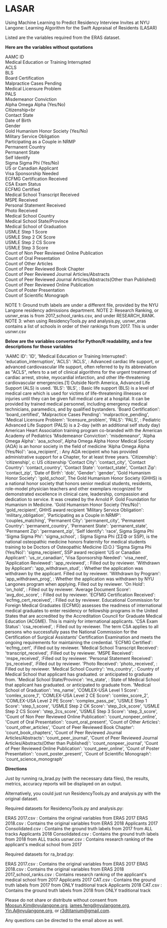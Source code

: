 # LASAR
Using Machine Learning to Predict Residency Interview Invites at NYU Langone: Learning Algorithm for the Swift Appraisal of Residents (LASAR)


Listed are the variables required from the ERAS dataset.

**Here are the variables without quotations**

AAMC ID<br>
Medical Education or Training Interrupted<br>
ACLS<br>
BLS<br>
Board Certification<br>
Malpractice Cases Pending<br>
Medical Licensure Problem<br>
PALS<br>
Misdemeanor Conviction<br>
Alpha Omega Alpha (Yes/No)<br>
Citizenship<br<br>
Contact State<br>
Date of Birth<br>
Gender<br>
Gold Humanism Honor Society (Yes/No)<br>
Military Service Obligation<br>
Participating as a Couple in NRMP<br>
Permanent Country<br>
Permanent State<br>
Self Identify<br>
Sigma Sigma Phi (Yes/No)<br>
US or Canadian Applicant<br>
Visa Sponsorship Needed<br>
ECFMG Certification Received<br>
CSA Exam Status<br>
ECFMG Certified<br>
Medical School Transcript Received<br>
MSPE Received<br>
Personal Statement Received<br>
Photo Received<br>
Medical School Country<br>
Medical School State/Province<br>
Medical School of Graduation<br>
USMLE Step 1 Score<br>
USMLE Step 2 CK Score<br>
USMLE Step 2 CS Score<br>
USMLE Step 3 Score<br>
Count of Non Peer Reviewed Online Publication<br>
Count of Oral Presentation<br>
Count of Other Articles<br>
Count of Peer Reviewed Book Chapter<br>
Count of Peer Reviewed Journal Articles/Abstracts<br>
Count of Peer Reviewed Journal Articles/Abstracts(Other than Published)<br>
Count of Peer Reviewed Online Publication<br>
Count of Poster Presentation<br>
Count of Scientific Monograph

NOTE 1: Ground truth labels are under a different file, provided by the NYU Langone residency admissions department.
NOTE 2: Research Ranking, or usnwr_eras is from 2017_school_ranks.csv, and under RESEARCH_RANK. 
NOTE 3: when using ResidencyTools.py and analysis.py, usnwr_eras contains a list of schools in order of their rankings from 2017. This is under usnwr.csv


**Below are the variables converted for Python/R readability, and a few descriptions for those variables**

'AAMC ID': 'ID',
'Medical Education or Training Interrupted': 'education_interruption',
'ACLS': 'ACLS', : Advanced cardiac life support, or advanced cardiovascular life support, often referred to by its abbreviation as "ACLS", refers to a set of clinical algorithms for the urgent treatment of cardiac arrest, stroke, myocardial infarction, and other life-threatening cardiovascular emergencies.[1] Outside North America, Advanced Life Support (ALS) is used.
'BLS': 'BLS', : Basic life support (BLS) is a level of medical care which is used for victims of life-threatening illnesses or injuries until they can be given full medical care at a hospital. It can be provided by trained medical personnel, including emergency medical technicians, paramedics, and by qualified bystanders.
'Board Certification': 'board_certified',
'Malpractice Cases Pending': 'malpractice_pending',
'Medical Licensure Problem': 'licensure_problem',
'PALS': 'PALS', : Pediatric Advanced Life Support (PALS) is a 2-day (with an additional self study day) American Heart Association training program co-branded with the American Academy of Pediatrics
'Misdemeanor Conviction': 'misdemeanor',
'Alpha Omega Alpha': 'aoa_school', Alpha Omega Alpha Honor Medical Society (ΑΩΑ) is an honor society in the field of medicine
'Alpha Omega Alpha (Yes/No)': 'aoa_recipient', : Any ΑΩΑ recipeint who has provided administrative support for a Chapter, for at least three years.
'Citizenship': 'citizenship', c: US citizenship
'Contact City': 'contact_city',
'Contact Country': 'contact_country',
'Contact State': 'contact_state',
'Contact Zip': 'contact_zip',
'Date of Birth': 'dob',
'Gender': 'gender',
'Gold Humanism Honor Society': 'gold_school', The Gold Humanism Honor Society (GHHS) is a national honor society that honors senior medical students, residents, role-model physician teachers and other exemplars recognized for demonstrated excellence in clinical care, leadership, compassion and dedication to service. It was created by the Arnold P. Gold Foundation for Humanism in Medicine.
'Gold Humanism Honor Society (Yes/No)': 'gold_recipient', GHHS award recipient
'Military Service Obligation': 'military_obligation',
'Participating as a Couple in NRMP': 'couples_matching',
'Permanent City': 'permanent_city',
'Permanent Country': 'permanent_country',
'Permanent State': 'permanent_state',
'Permanent Zip': 'permanent_zip',
'Self Identify': 'race', Sigma Sigma Phi
'Sigma Sigma Phi': 'sigma_school', : Sigma Sigma Phi (ΣΣΦ or SSP), is the national osteopathic medicine honors fraternity for medical students training to be Doctors of Osteopathic Medicine (D.O.)
'Sigma Sigma Phi (Yes/No)': 'sigma_recipient', SSP award recipient
'US or Canadian Applicant': 'us_or_canadian',
'Visa Sponsorship Needed': 'visa_need',
'Application Reviewed': 'app_reviewed', : Filled out by reviewer.
'Withdrawn by Applicant': 'app_withdrawn_stud', : Whether the application was withdrawn by the applicant. Filled out by reviewer.
'Withdrawn by Program': 'app_withdrawn_prog', :  Whether the application was withdrawn by NYU Langones program when applying. Filled out by reviewer.
'On Hold': 'on_hold', : Filled out by reviewer.
'Average Document Score': 'avg_doc_score', : Filled out by reviewer.
'ECFMG Certification Received': 'ecfmg_cert_received', : Filled out by reviewer. Educational Commission for Foreign Medical Graduates (ECFMG) assesses the readiness of international medical graduates to enter residency or fellowship programs in the United States that are accredited by the Accreditation Council for Graduate Medical Education (ACGME). This is mainly for international applicants.
'CSA Exam Status': 'csa_received', : Filled out by reviewer. The term CSA applies to all persons who successfully pass the National Commission for the Certification of Surgical Assistants’ Certification Examination and meets the ongoing requirements for maintaining the credential.
'ECFMG Certified': 'ecfmg_cert', :Filled out by reviewer.
'Medical School Transcript Received': 'transcript_received', :Filled out by reviewer.
'MSPE Received': 'mspe_received', :Filled out by reviewer.
'Personal Statement Received': 'ps_received', :Filled out by reviewer.
'Photo Received': 'photo_received', : Filled out by reviewer.
'Medical School Country': 'ms_country', : Country of Medical School that applicant has graduated. or anticipated to graduate from.
'Medical School State/Province': 'ms_state', : State of Medical School that applicant has graduated. or anticipated to graduate from.
'Medical School of Graduation': 'ms_name',
'COMLEX-USA Level 1 Score': 'comlex_score_1',
'COMLEX-USA Level 2 CE Score': 'comlex_score_2',
'COMLEX-USA Level 2 PE Score': 'complex_pass_pe',
'USMLE Step 1 Score': 'step_1_score',
'USMLE Step 2 CK Score': 'step_2ck_score',
'USMLE Step 2 CS Score': 'step_2cs_score',
'USMLE Step 3 Score': 'step_3_score',
'Count of Non Peer Reviewed Online Publication': 'count_nonpeer_online',
'Count of Oral Presentation': 'count_oral_present',
'Count of Other Articles': 'count_other_articles',
'Count of Peer Reviewed Book Chapter': 'count_book_chapters',
'Count of Peer Reviewed Journal Articles/Abstracts': 'count_peer_journal',
'Count of Peer Reviewed Journal Articles/Abstracts(Other than Published)': 'count_nonpeer_journal',
'Count of Peer Reviewed Online Publication': 'count_peer_online',
'Count of Poster Presentation': 'count_poster_present',
'Count of Scientific Monograph': 'count_science_monograph'



**Directions**

Just by running ra_brad.py (with the necessary data files), the results, metrics,
accuracy reports will be displayed on an output. 

Alternatively, you could just run ResidencyTools.py and analysis.py 
with the original dataset. 

Required datasets for ResidencyTools.py and analysis.py: 

ERAS 2017.csv : Contains the original variables from ERAS 2017
ERAS 2018.csv : Contains the original variables from ERAS 2018
Applicants 2017 Consolidated.csv : Contains the ground truth labels from 2017 from ALL tracks
Applicants 2018 Consolidated.csv : Contains the ground truth labels from 2018 from ALL tracks
usnwr.csv : Contains research ranking of the applicant's medical school from 2017

Required datasets for ra_brad.py:

ERAS 2017.csv : Contains the original variables from ERAS 2017
ERAS 2018.csv : Contains the original variables from ERAS 2018
2017_school_ranks.csv : Contains research ranking of the applicant's medical school from 2017
Applicants 2017 CAT.csv : Contains the ground truth labels from 2017 from ONLY traditional track
Applicants 2018 CAT.csv : Contains the ground truth labels from 2018 from ONLY traditional track

Please do not share or distribute without consent from 
Moosun.Kim@nyulangone.org, james.feng@nyulangone.org, Yin.A@nyulangone.org, or r3dtitanium@gmail.com.

Any questions can be directed to the email above as well.
